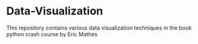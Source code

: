# Data-Visualization
This repository contains various data visualization techniques in the book python crash course by Eric Mathes
